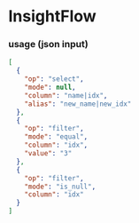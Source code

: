 # InsightFlow

### usage (json input)
```json
[
  {
    "op": "select",
    "mode": null,
    "column": "name|idx",
    "alias": "new_name|new_idx"
  },
  {
    "op": "filter",
    "mode": "equal",
    "column": "idx",
    "value": "3"
  },
  {
    "op": "filter",
    "mode": "is_null",
    "column": "idx"
  }
]
```